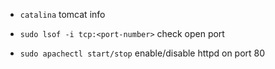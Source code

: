 - `catalina`                                tomcat info

- `sudo lsof -i tcp:<port-number>`          check open port

- `sudo apachectl start/stop`               enable/disable httpd on port 80 